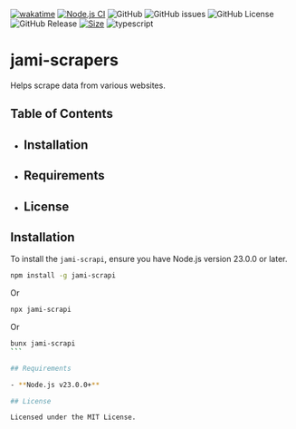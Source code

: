 [![wakatime](https://wakatime.com/badge/user/a0b906ce-b8e7-4463-8bce-383238df6d4b/project/04af99fc-239b-4df8-82cc-5747c6b23293.svg)](https://wakatime.com/badge/user/a0b906ce-b8e7-4463-8bce-383238df6d4b/project/04af99fc-239b-4df8-82cc-5747c6b23293)
[![Node.js CI](https://github.com/ragaeeb/jami-scrapi/actions/workflows/build.yml/badge.svg)](https://github.com/ragaeeb/jami-scrapi/actions/workflows/build.yml)
![GitHub](https://img.shields.io/github/license/ragaeeb/jami-scrapi)
![GitHub issues](https://img.shields.io/github/issues/ragaeeb/jami-scrapi)
![GitHub License](https://img.shields.io/github/license/ragaeeb/jami-scrapi)
![GitHub Release](https://img.shields.io/github/v/release/ragaeeb/jami-scrapi)
[![Size](https://deno.bundlejs.com/badge?q=jami-scrapi@latest&badge=detailed)](https://bundlejs.com/?q=jami-scrapi%40latest)
![typescript](https://badgen.net/badge/icon/typescript?icon=typescript&label&color=blue)

# jami-scrapers

Helps scrape data from various websites.

## Table of Contents

- ## Installation
- ## Requirements
- ## License

## Installation

To install the `jami-scrapi`, ensure you have Node.js version 23.0.0 or later.

```bash
npm install -g jami-scrapi
```

Or

```bash
npx jami-scrapi
```

Or

````bash
bunx jami-scrapi
```

## Requirements

- **Node.js v23.0.0+**

## License

Licensed under the MIT License.
````

